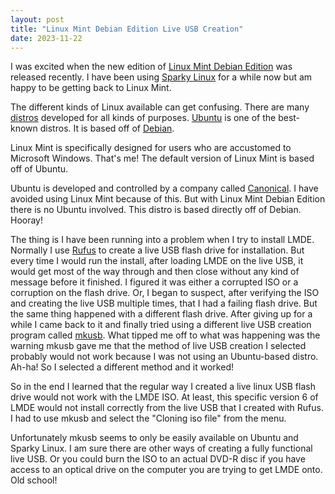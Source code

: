 ```yaml
---
layout: post
title: "Linux Mint Debian Edition Live USB Creation"
date: 2023-11-22
---
```


I was excited when the new edition of [Linux Mint Debian Edition](https://linuxmint.com/download_lmde.php) was released recently. I have been using [Sparky Linux](https://sparkylinux.org) for a while now but am happy to be getting back to Linux Mint.

The different kinds of Linux available can get confusing. There are many [distros](https://en.wikipedia.org/wiki/Linux_distribution) developed for all kinds of purposes. [Ubuntu](https://en.wikipedia.org/wiki/Ubuntu) is one of the best-known distros. It is based off of [Debian](https://en.wikipedia.org/wiki/Debian).

Linux Mint is specifically designed for users who are accustomed to Microsoft Windows. That's me! The default version of Linux Mint is based off of Ubuntu.

Ubuntu is developed and controlled by a company called [Canonical](https://en.wikipedia.org/wiki/Canonical_(company)). I have avoided using Linux Mint because of this. But with Linux Mint Debian Edition there is no Ubuntu involved. This distro is based directly off of Debian. Hooray!

The thing is I have been running into a problem when I try to install LMDE. Normally I use [Rufus](https://rufus.ie/en/) to create a live USB flash drive for installation. But every time I would run the install, after loading LMDE on the live USB, it would get most of the way through and then close without any kind of message before it finished. I figured it was either a corrupted ISO or a corruption on the flash drive. Or, I began to suspect, after verifying the ISO and creating the live USB multiple times, that I had a failing flash drive. But the same thing happened with a different flash drive. After giving up for a while I came back to it and finally tried using a different live USB creation program called [mkusb](https://help.ubuntu.com/community/mkusb). What tipped me off to what was happening was the warning mkusb gave me that the method of live USB creation I selected probably would not work because I was not using an Ubuntu-based distro. Ah-ha! So I selected a different method and it worked!

So in the end I learned that the regular way I created a live linux USB flash drive would not work with the LMDE ISO. At least, this specific version 6 of LMDE would not install correctly from the live USB that I created with Rufus. I had to use mkusb and select the "Cloning iso file" from the menu.

Unfortunately mkusb seems to only be easily available on Ubuntu and Sparky Linux. I am sure there are other ways of creating a fully functional live USB. Or you could burn the ISO to an actual DVD-R disc if you have access to an optical drive on the computer you are trying to get LMDE onto. Old school!
